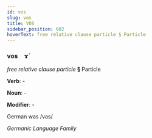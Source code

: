 ```yaml
---
id: vos
slug: vos
title: VOS
sidebar_position: 602
hoverText: free relative clause particle § Particle
---
```


### vos&emsp;<span kind="abugida">ɤ́</span>

*free relative clause particle* **§** Particle

**Verb**: -

**Noun**: -

**Modifier**: -

German was /vas/

*Germanic Language Family*